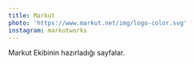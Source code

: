 ```yaml
---
title: Markut
photo: 'https://www.markut.net/img/logo-color.svg'
instagram: markutworks
---
```

Markut Ekibinin hazırladığı sayfalar.